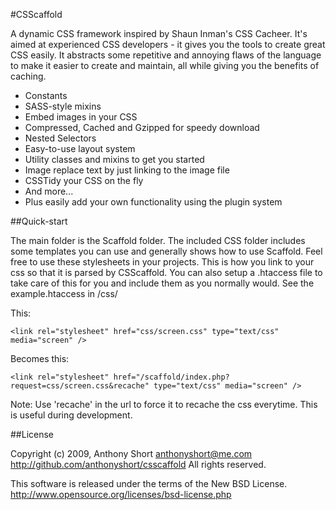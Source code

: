 #CSScaffold

A dynamic CSS framework inspired by Shaun Inman's CSS Cacheer. It's aimed at experienced CSS developers - it gives you the tools to create great CSS easily. It abstracts some repetitive and annoying flaws of the language to make it easier to create and maintain, all while giving you the benefits of caching.

- Constants
- SASS-style mixins
- Embed images in your CSS
- Compressed, Cached and Gzipped for speedy download
- Nested Selectors
- Easy-to-use layout system
- Utility classes and mixins to get you started
- Image replace text by just linking to the image file
- CSSTidy your CSS on the fly
- And more... 
- Plus easily add your own functionality using the plugin system

##Quick-start

The main folder is the Scaffold folder. The included CSS folder includes some templates you can use and generally shows how to use Scaffold. Feel free to use these stylesheets in your projects. This is how you link to your css so that it is parsed by CSScaffold. You can also setup a .htaccess file to take care of this for you and include them as you normally would. See the example.htaccess in /css/

This:

	<link rel="stylesheet" href="css/screen.css" type="text/css" media="screen" />

Becomes this:

	<link rel="stylesheet" href="/scaffold/index.php?request=css/screen.css&recache" type="text/css" media="screen" />

Note: Use 'recache' in the url to force it to recache the css everytime. This is useful during development. 

##License

Copyright (c) 2009, Anthony Short <anthonyshort@me.com>
http://github.com/anthonyshort/csscaffold
All rights reserved.

This software is released under the terms of the New BSD License.
http://www.opensource.org/licenses/bsd-license.php